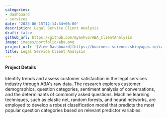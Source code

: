 ```yaml
---
categories:
- dashboard
- services
date: "2023-06-15T12:14:34+06:00"
description: Legal Service Client Analysis
draft: false
github_url: https://github.com/myanhvo/ABA_ClientAnalysis
image: images/portfolio/aba.png
project_url: '[View Dashboard](https://business-science.shinyapps.io/cannondale_price_prediction_app/)'
title: Legal Service Client Analysis
---
```



#### Project Details

Identify trends and assess customer satisfaction in the legal services industry through ABA's raw data. The research explores customer demographics, question categories, sentiment analysis of conversations, and the determinants of commonly asked questions. Machine learning techniques, such as elastic net, random forests, and neural networks, are employed to develop a robust classification model that predicts the most popular question categories based on relevant predictor variables.


